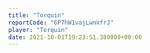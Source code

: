 ```yaml
---
title: "Torquin"
reportCode: "6P7hW1vajLwnkfrJ"
player: "Torquin"
date: 2021-10-01T19:23:51.380000+00:00
---
```

